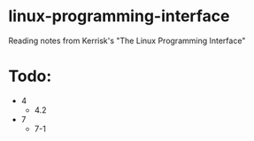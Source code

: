 # linux-programming-interface
Reading notes from Kerrisk's "The Linux Programming Interface"

# Todo:
- 4
  - 4.2
- 7
  - 7-1
